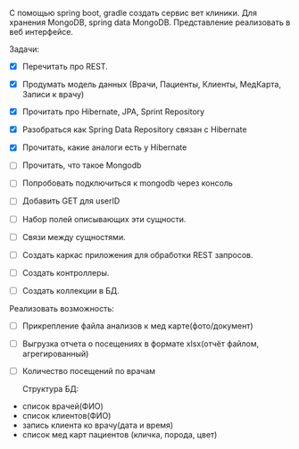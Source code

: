 
С помощью spring boot, gradle создать сервис вет клиники.
Для хранения MongoDB, spring data MongoDB. Представление реализовать в веб интерфейсе.

Задачи:
- [x] Перечитать про REST.
- [x] Продумать модель данных (Врачи, Пациенты, Клиенты, МедКарта, Записи к врачу)
- [x] Прочитать про Hibernate, JPA, Sprint Repository
- [x] Разобраться как Spring Data Repository связан с Hibernate
- [x] Прочитать, какие аналоги есть у Hibernate
- [ ] Прочитать, что такое Mongodb
- [ ] Попробовать подключиться к mongodb через консоль
- [ ] Добавить GET для userID
- [ ] Набор полей описывающих эти сущности.
- [ ] Связи между сущностями.

- [ ] Создать каркас приложения для обработки REST запросов.
- [ ] Создать контроллеры.
- [ ] Создать коллекции в БД.

Реализовать возможность:
- [ ] Прикрепление файла анализов к мед карте(фото/документ)
- [ ] Выгрузка отчета о посещениях в формате xlsx(отчёт файлом, агрегированный)
- [ ] Количество посещений по врачам

  Структура БД:
- список врачей(ФИО)
- список клиентов(ФИО)
- запись клиента ко врачу(дата и время)
- список мед карт пациентов (кличка, порода, цвет)
